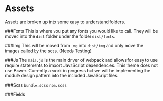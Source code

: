 # Assets
Assets are broken up into some easy to understand folders.

###Fonts
This is where you put any fonts you would like to call. They will be moved into the `dist` folder under the folder `dist/fonts`.

###Img
This will be moved from `img` into `dist/img` and only move the images called by the scss. (Needs Testing)

###Js
The `main.js` is the main driver of webpack and allows for easy to use require statements to import JavaScript dependencies. This theme does not use Bower. Currently a work in progress but we will be implementing the module design pattern into the included JavaScript files.

###Scss
`bundle.scss`
`npm.scss`


###Fields